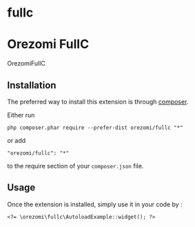# fullc
Orezomi FullC
=============
OrezomiFullC

Installation
------------

The preferred way to install this extension is through [composer](http://getcomposer.org/download/).

Either run

```
php composer.phar require --prefer-dist orezomi/fullc "*"
```

or add

```
"orezomi/fullc": "*"
```

to the require section of your `composer.json` file.


Usage
-----

Once the extension is installed, simply use it in your code by  :

```
<?= \orezomi\fullc\AutoloadExample::widget(); ?>
```
